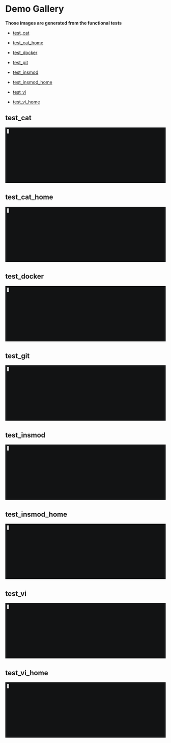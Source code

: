 # Demo Gallery
**Those images are generated from the functional tests**

  - [test_cat](#test_cat)

  - [test_cat_home](#test_cat_home)

  - [test_docker](#test_docker)

  - [test_git](#test_git)

  - [test_insmod](#test_insmod)

  - [test_insmod_home](#test_insmod_home)

  - [test_vi](#test_vi)

  - [test_vi_home](#test_vi_home)

## test_cat
![](../img/tests/test_cat.gif)

## test_cat_home
![](../img/tests/test_cat_home.gif)

## test_docker
![](../img/tests/test_docker.gif)

## test_git
![](../img/tests/test_git.gif)

## test_insmod
![](../img/tests/test_insmod.gif)

## test_insmod_home
![](../img/tests/test_insmod_home.gif)

## test_vi
![](../img/tests/test_vi.gif)

## test_vi_home
![](../img/tests/test_vi_home.gif)
